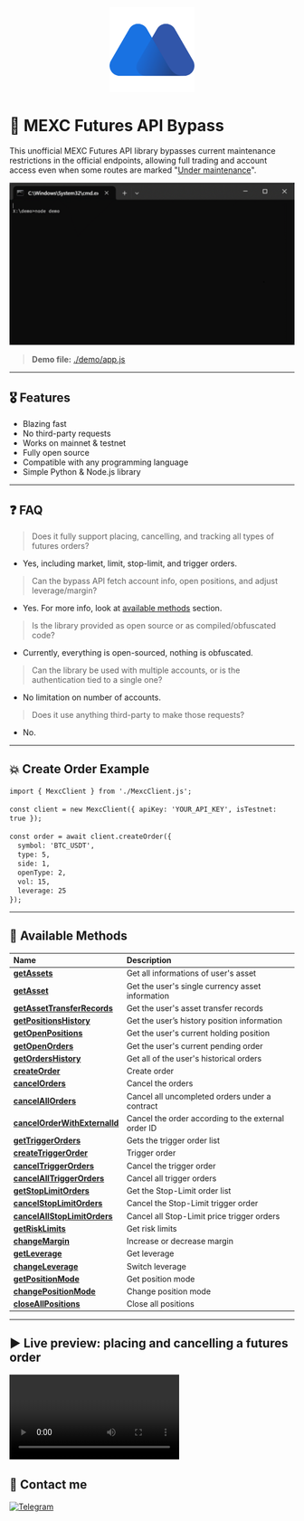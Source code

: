 <div align="center">
   <img src="https://github.com/ApTyp4uK1337/mexc-futures-api-bypass/blob/main/assets/mexc-logo.png?raw=true" height="150" width="150">
</div>

<h1>🔷 MEXC Futures API Bypass</h1>

This unofficial MEXC Futures API library bypasses current maintenance restrictions in the official endpoints, allowing full trading and account access even when some routes are marked "[Under maintenance](https://mexcdevelop.github.io/apidocs/contract_v1_en/#order-under-maintenance)".

<div align="center">
  <img src="https://github.com/ApTyp4uK1337/mexc-futures-api-bypass/blob/main/assets/preview.gif?raw=true" title="Telegram">
</div>

> **Demo file:** [./demo/app.js](https://github.com/ApTyp4uK1337/mexc-futures-api-bypass/blob/main/demo/app.js)

---

<h2>🎖 Features</h2>

- Blazing fast
- No third-party requests
- Works on mainnet & testnet
- Fully open source
- Compatible with any programming language
- Simple Python & Node.js library

---

<h2>❓ FAQ</h2>

> Does it fully support placing, cancelling, and tracking all types of futures orders?
- Yes, including market, limit, stop-limit, and trigger orders.

> Can the bypass API fetch account info, open positions, and adjust leverage/margin?
- Yes. For more info, look at [available methods](#-available-methods) section.

> Is the library provided as open source or as compiled/obfuscated code?
- Currently, everything is open-sourced, nothing is obfuscated.

> Can the library be used with multiple accounts, or is the authentication tied to a single one?
- No limitation on number of accounts.

> Does it use anything third-party to make those requests?
- No.


---

<h2>💥 Create Order Example</h2>

```JS
import { MexcClient } from './MexcClient.js';

const client = new MexcClient({ apiKey: 'YOUR_API_KEY', isTestnet: true });

const order = await client.createOrder({
  symbol: 'BTC_USDT',
  type: 5,
  side: 1,
  openType: 2,
  vol: 15,
  leverage: 25
});
```

---


<h2>💼 Available Methods</h2>

<table style="width:100%">
  <thead>
    <tr>
      <th align="left">Name</th>
      <th align="left">Description</th>
    </tr>
  </thead>
  <tbody>
    <tr>
      <td><a href="https://github.com/ApTyp4uK1337/mexc-futures-api-bypass/blob/main/docs/getAssets.md"><strong>getAssets</strong></a></td>
      <td>Get all informations of user's asset</td>
    </tr>
    <tr>
      <td><a href="https://github.com/ApTyp4uK1337/mexc-futures-api-bypass/blob/main/docs/getAsset.md"><strong>getAsset</strong></a></td>
      <td>Get the user's single currency asset information</td>
    </tr>
    <tr>
      <td><a href="https://github.com/ApTyp4uK1337/mexc-futures-api-bypass/blob/main/docs/getAssetTransferRecords.md"><strong>getAssetTransferRecords</strong></a></td>
      <td>Get the user's asset transfer records</td>
    </tr>
    <tr>
      <td><a href="https://github.com/ApTyp4uK1337/mexc-futures-api-bypass/blob/main/docs/getPositionsHistory.md"><strong>getPositionsHistory</strong></a></td>
      <td>Get the user’s history position information</td>
    </tr>
    <tr>
      <td><a href="https://github.com/ApTyp4uK1337/mexc-futures-api-bypass/blob/main/docs/getOpenPositions.md"><strong>getOpenPositions</strong></a></td>
      <td>Get the user's current holding position</td>
    </tr>
    <tr>
      <td><a href="https://github.com/ApTyp4uK1337/mexc-futures-api-bypass/blob/main/docs/getOpenOrders.md"><strong>getOpenOrders</strong></a></td>
      <td>Get the user's current pending order</td>
    </tr>
    <tr>
      <td><a href="https://github.com/ApTyp4uK1337/mexc-futures-api-bypass/blob/main/docs/getOrdersHistory.md"><strong>getOrdersHistory</strong></a></td>
      <td>Get all of the user's historical orders</td>
    </tr>
    <tr>
      <td><a href="https://github.com/ApTyp4uK1337/mexc-futures-api-bypass/blob/main/docs/createOrder.md"><strong>createOrder</strong></a></td>
      <td>Create order</td>
    </tr>
    <tr>
      <td><a href="https://github.com/ApTyp4uK1337/mexc-futures-api-bypass/blob/main/docs/cancelOrders.md"><strong>cancelOrders</strong></a></td>
      <td>Cancel the orders</td>
    </tr>
    <tr>
      <td><a href="https://github.com/ApTyp4uK1337/mexc-futures-api-bypass/blob/main/docs/cancelAllOrders.md"><strong>cancelAllOrders</strong></a></td>
      <td>Cancel all uncompleted orders under a contract</td>
    </tr>
    <tr>
      <td><a href="https://github.com/ApTyp4uK1337/mexc-futures-api-bypass/blob/main/docs/cancelOrderWithExternalId.md"><strong>cancelOrderWithExternalId</strong></a></td>
      <td>Cancel the order according to the external order ID</td>
    </tr>
    <tr>
      <td><a href="https://github.com/ApTyp4uK1337/mexc-futures-api-bypass/blob/main/docs/getTriggerOrders.md"><strong>getTriggerOrders</strong></a></td>
      <td>Gets the trigger order list</td>
    </tr>
    <tr>
      <td><a href="https://github.com/ApTyp4uK1337/mexc-futures-api-bypass/blob/main/docs/createTriggerOrder.md"><strong>createTriggerOrder</strong></a></td>
      <td>Trigger order</td>
    </tr>
    <tr>
      <td><a href="https://github.com/ApTyp4uK1337/mexc-futures-api-bypass/blob/main/docs/cancelTriggerOrders.md"><strong>cancelTriggerOrders</strong></a></td>
      <td>Cancel the trigger order</td>
    </tr>
    <tr>
      <td><a href="https://github.com/ApTyp4uK1337/mexc-futures-api-bypass/blob/main/docs/cancelAllTriggerOrders.md"><strong>cancelAllTriggerOrders</strong></a></td>
      <td>Cancel all trigger orders</td>
    </tr>
    <tr>
      <td><a href="https://github.com/ApTyp4uK1337/mexc-futures-api-bypass/blob/main/docs/getStopLimitOrders.md"><strong>getStopLimitOrders</strong></a></td>
      <td>Get the Stop-Limit order list</td>
    </tr>
    <tr>
      <td><a href="https://github.com/ApTyp4uK1337/mexc-futures-api-bypass/blob/main/docs/cancelStopLimitOrders.md"><strong>cancelStopLimitOrders</strong></a></td>
      <td>Cancel the Stop-Limit trigger order</td>
    </tr>
    <tr>
      <td><a href="https://github.com/ApTyp4uK1337/mexc-futures-api-bypass/blob/main/docs/cancelAllStopLimitOrders.md"><strong>cancelAllStopLimitOrders</strong></a></td>
      <td>Cancel all Stop-Limit price trigger orders</td>
    </tr>
    <tr>
      <td><a href="https://github.com/ApTyp4uK1337/mexc-futures-api-bypass/blob/main/docs/getRiskLimits.md"><strong>getRiskLimits</strong></a></td>
      <td>Get risk limits</td>
    </tr>
    <tr>
      <td><a href="https://github.com/ApTyp4uK1337/mexc-futures-api-bypass/blob/main/docs/changeMargin.md"><strong>changeMargin</strong></a></td>
      <td>Increase or decrease margin</td>
    </tr>
    <tr>
      <td><a href="https://github.com/ApTyp4uK1337/mexc-futures-api-bypass/blob/main/docs/getLeverage.md"><strong>getLeverage</strong></a></td>
      <td>Get leverage</td>
    </tr>
    <tr>
      <td><a href="https://github.com/ApTyp4uK1337/mexc-futures-api-bypass/blob/main/docs/changeLeverage.md"><strong>changeLeverage</strong></a></td>
      <td>Switch leverage</td>
    </tr>
    <tr>
      <td><a href="https://github.com/ApTyp4uK1337/mexc-futures-api-bypass/blob/main/docs/getPositionMode.md"><strong>getPositionMode</strong></a></td>
      <td>Get position mode</td>
    </tr>
    <tr>
      <td><a href="https://github.com/ApTyp4uK1337/mexc-futures-api-bypass/blob/main/docs/changePositionMode.md"><strong>changePositionMode</strong></a></td>
      <td>Change position mode</td>
    </tr>
    <tr>
      <td><a href="https://github.com/ApTyp4uK1337/mexc-futures-api-bypass/blob/main/docs/closeAllPositions.md"><strong>closeAllPositions</strong></a></td>
      <td>Close all positions</td>
    </tr>
  </tbody>
</table>


---

## ▶ Live preview: placing and cancelling a futures order

<video src="https://github.com/user-attachments/assets/d51a6a12-a596-440e-bc3c-147ef8aad5b0" align="center">
  <!-- <img src="https://github.com/ApTyp4uK1337/mexc-futures-api-bypass/blob/main/assets/preview.gif?raw=true"> -->
  <a href="https://github.com/user-attachments/assets/d51a6a12-a596-440e-bc3c-147ef8aad5b0">👀 Watch Live Preview</a>
</video>

## 💌 Contact me

<a href="https://t.me/aptyp4uk1337_bot"><img src="https://img.shields.io/badge/Telegram-2CA5E0?logo=telegram&logoColor=white" title="Telegram"></a>

